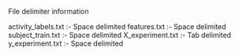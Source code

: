 File delimiter information

activity_labels.txt :- Space delimited
features.txt :- Space delimited
subject_train.txt :- Space delimited
X_experiment.txt :- Tab delimited
y_experiment.txt :- Space delimited


